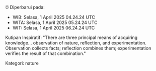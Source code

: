 ⏰ Diperbarui pada:
- WIB: Selasa, 1 April 2025 04.24.24 UTC
- WITA: Selasa, 1 April 2025 05.24.24 UTC
- WIT: Selasa, 1 April 2025 06.24.24 UTC

Kutipan Inspiratif:
"There are three principal means of acquiring knowledge... observation of nature, reflection, and experimentation. Observation collects facts; reflection combines them; experimentation verifies the result of that combination."


Kategori: nature

